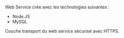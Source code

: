 Web Service crée avec les technologies suivantes :
- Node.JS
- MySQL

Couche transport du web service sécurisé avec HTTPS.

